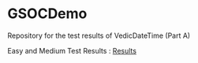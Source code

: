 # GSOCDemo
Repository for the test results of VedicDateTime (Part A)

Easy and Medium Test Results : [Results](https://docs.google.com/document/d/1yuNEcOHkrW-YEgDj3QOZF9-ruEYU8byFtAkm5Og3VyE/edit?usp=sharing)

